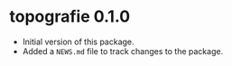 # topografie 0.1.0

* Initial version of this package.
* Added a `NEWS.md` file to track changes to the package.

